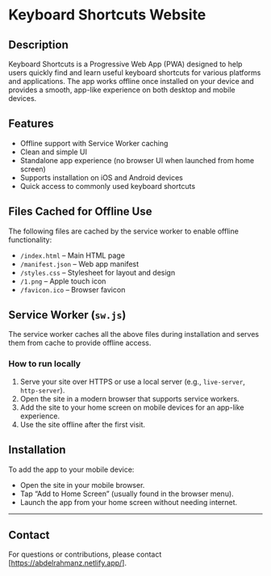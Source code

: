 # Keyboard Shortcuts Website

## Description
Keyboard Shortcuts is a Progressive Web App (PWA) designed to help users quickly find and learn useful keyboard shortcuts for various platforms and applications. The app works offline once installed on your device and provides a smooth, app-like experience on both desktop and mobile devices.

## Features
- Offline support with Service Worker caching
- Clean and simple UI
- Standalone app experience (no browser UI when launched from home screen)
- Supports installation on iOS and Android devices
- Quick access to commonly used keyboard shortcuts

## Files Cached for Offline Use
The following files are cached by the service worker to enable offline functionality:

- `/index.html` – Main HTML page
- `/manifest.json` – Web app manifest
- `/styles.css` – Stylesheet for layout and design
- `/1.png` – Apple touch icon
- `/favicon.ico` – Browser favicon

## Service Worker (`sw.js`)
The service worker caches all the above files during installation and serves them from cache to provide offline access.

### How to run locally
1. Serve your site over HTTPS or use a local server (e.g., `live-server`, `http-server`).
2. Open the site in a modern browser that supports service workers.
3. Add the site to your home screen on mobile devices for an app-like experience.
4. Use the site offline after the first visit.

## Installation
To add the app to your mobile device:
- Open the site in your mobile browser.
- Tap “Add to Home Screen” (usually found in the browser menu).
- Launch the app from your home screen without needing internet.

---

## Contact
For questions or contributions, please contact [https://abdelrahmanz.netlify.app/].

